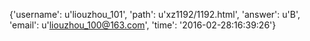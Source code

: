 {'username': u'liouzhou_101', 'path': u'xz1192/1192.html', 'answer': u'B', 'email': u'liouzhou_100@163.com', 'time': '2016-02-28:16:39:26'}